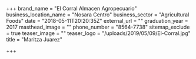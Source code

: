 +++
brand_name = "El Corral Almacen Agropecuario"
business_location_name = "Nosara Centro"
business_sector = "Agricultural Foods"
date = "2018-05-11T20:20:35Z"
external_url = ""
graduation_year = 2017
masthead_image = ""
phone_number = "8564-7738"
sitemap_exclude = true
teaser_image = ""
teaser_logo = "/uploads/2019/05/09/El-Corral.jpg"
title = "Maritza Juarez"

+++
